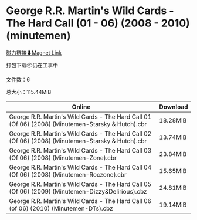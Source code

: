 # George R.R. Martin's Wild Cards - The Hard Call (01 - 06) (2008 - 2010) (minutemen)

[磁力链接⬇Magnet Link](magnet:?xt=urn:btih:b026dc241faf5cc6e304506348d4a47760cf3cd9&dn=George%20R.R.%20Martin%27s%20Wild%20Cards%20-%20The%20Hard%20Call%20%2801%20-%2006%29%20%282008%20-%202010%29%20%28minutemen%29)

打包下载📦仍在工事中

文件数：6

总大小：115.44MiB

Online | Download
--- | ---
George R.R. Martin's Wild Cards - The Hard Call 01 (Of 06) (2008) (Minutemen-Starsky & Hutch).cbr | 18.28MiB
George R.R. Martin's Wild Cards - The Hard Call 02 (Of 06) (2008) (Minutemen-Starsky & Hutch).cbr | 13.74MiB
George R.R. Martin's Wild Cards - The Hard Call 03 (Of 06) (2008) (Minutemen-Zone).cbr | 23.84MiB
George R.R. Martin's Wild Cards - The Hard Call 04 (Of 06) (2008) (Minutemen-Roczone).cbr | 15.65MiB
George R.R. Martin's Wild Cards - The Hard Call 05 (Of 06) (2009) (Minutemen-Dizzy&Delirious).cbz | 24.81MiB
George R.R. Martin's Wild Cards - The Hard Call 06 (of 06) (2010) (Minutemen-DTs).cbz | 19.14MiB
